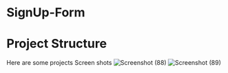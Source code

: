# SignUp-Form

# Project Structure 
Here are some projects Screen shots
![Screenshot (88)](https://github.com/manikantayya/SignUp-Form/assets/74826423/40a46001-24f9-45c8-9b23-e64398c439e3)
![Screenshot (89)](https://github.com/manikantayya/SignUp-Form/assets/74826423/89c87f03-0962-46bd-9c25-d3685fddda70)
